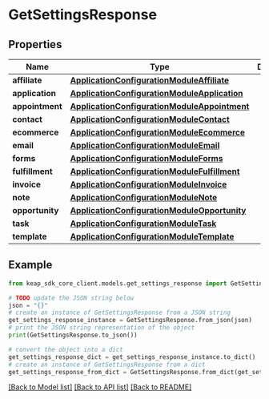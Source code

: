 # GetSettingsResponse


## Properties

Name | Type | Description | Notes
------------ | ------------- | ------------- | -------------
**affiliate** | [**ApplicationConfigurationModuleAffiliate**](ApplicationConfigurationModuleAffiliate.md) |  | [optional] 
**application** | [**ApplicationConfigurationModuleApplication**](ApplicationConfigurationModuleApplication.md) |  | [optional] 
**appointment** | [**ApplicationConfigurationModuleAppointment**](ApplicationConfigurationModuleAppointment.md) |  | [optional] 
**contact** | [**ApplicationConfigurationModuleContact**](ApplicationConfigurationModuleContact.md) |  | [optional] 
**ecommerce** | [**ApplicationConfigurationModuleEcommerce**](ApplicationConfigurationModuleEcommerce.md) |  | [optional] 
**email** | [**ApplicationConfigurationModuleEmail**](ApplicationConfigurationModuleEmail.md) |  | [optional] 
**forms** | [**ApplicationConfigurationModuleForms**](ApplicationConfigurationModuleForms.md) |  | [optional] 
**fulfillment** | [**ApplicationConfigurationModuleFulfillment**](ApplicationConfigurationModuleFulfillment.md) |  | [optional] 
**invoice** | [**ApplicationConfigurationModuleInvoice**](ApplicationConfigurationModuleInvoice.md) |  | [optional] 
**note** | [**ApplicationConfigurationModuleNote**](ApplicationConfigurationModuleNote.md) |  | [optional] 
**opportunity** | [**ApplicationConfigurationModuleOpportunity**](ApplicationConfigurationModuleOpportunity.md) |  | [optional] 
**task** | [**ApplicationConfigurationModuleTask**](ApplicationConfigurationModuleTask.md) |  | [optional] 
**template** | [**ApplicationConfigurationModuleTemplate**](ApplicationConfigurationModuleTemplate.md) |  | [optional] 

## Example

```python
from keap_sdk_core_client.models.get_settings_response import GetSettingsResponse

# TODO update the JSON string below
json = "{}"
# create an instance of GetSettingsResponse from a JSON string
get_settings_response_instance = GetSettingsResponse.from_json(json)
# print the JSON string representation of the object
print(GetSettingsResponse.to_json())

# convert the object into a dict
get_settings_response_dict = get_settings_response_instance.to_dict()
# create an instance of GetSettingsResponse from a dict
get_settings_response_from_dict = GetSettingsResponse.from_dict(get_settings_response_dict)
```
[[Back to Model list]](../README.md#documentation-for-models) [[Back to API list]](../README.md#documentation-for-api-endpoints) [[Back to README]](../README.md)


